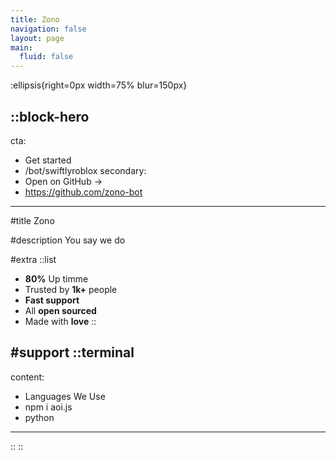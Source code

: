 ```yaml
---
title: Zono
navigation: false
layout: page
main:
  fluid: false
---
```


:ellipsis{right=0px width=75% blur=150px}

::block-hero 
---
cta:
  - Get started
  - /bot/swiftlyroblox
secondary:
  - Open on GitHub →
  - https://github.com/zono-bot
---
#title
 Zono


 #description
You say we do

 #extra
   ::list
   - **80%** Up timme
   - Trusted by **1k+** people
   - **Fast support**
   - All **open sourced**
   - Made with **love**
   ::

   #support
  ::terminal
  ---
  content:
  - Languages We Use
  - npm i aoi.js
  - python
  ---
  ::
   ::